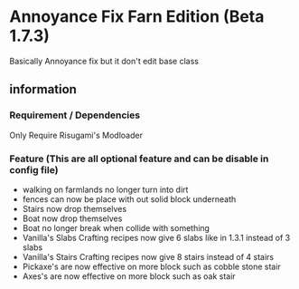 # Annoyance Fix Farn Edition (Beta 1.7.3)
 Basically Annoyance fix but it don't edit base class
## information
### Requirement / Dependencies
Only Require Risugami's Modloader
### Feature (This are all optional feature and can be disable in config file)
- walking on farmlands no longer turn into dirt
- fences can now be place with out solid block underneath
- Stairs now drop themselves
- Boat now drop themselves
- Boat no longer break when collide with something
- Vanilla's Slabs Crafting recipes now give 6 slabs like in 1.3.1 instead of 3 slabs
- Vanilla's Stairs Crafting recipes now give 8 stairs instead of 4 stairs
- Pickaxe's are now effective on more block such as cobble stone stair
- Axes's are now effective on more block such as oak stair

